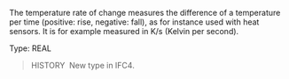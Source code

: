 ﻿The temperature rate of change measures the difference of a temperature per time (positive: rise, negative: fall), as for instance used with heat sensors. It is for example measured in K/s (Kelvin per second).

Type: REAL

> HISTORY&nbsp; New type in IFC4.